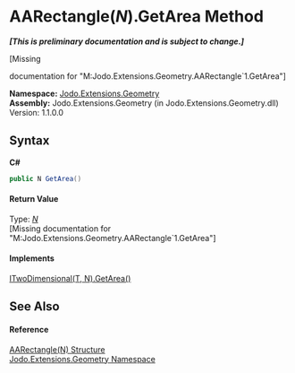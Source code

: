 # AARectangle(*N*).GetArea Method 
 _**\[This is preliminary documentation and is subject to change.\]**_

\[Missing <summary> documentation for "M:Jodo.Extensions.Geometry.AARectangle`1.GetArea"\]

**Namespace:**&nbsp;<a href="N_Jodo_Extensions_Geometry">Jodo.Extensions.Geometry</a><br />**Assembly:**&nbsp;Jodo.Extensions.Geometry (in Jodo.Extensions.Geometry.dll) Version: 1.1.0.0

## Syntax

**C#**<br />
``` C#
public N GetArea()
```


#### Return Value
Type: <a href="T_Jodo_Extensions_Geometry_AARectangle_1">*N*</a><br />\[Missing <returns> documentation for "M:Jodo.Extensions.Geometry.AARectangle`1.GetArea"\]

#### Implements
<a href="M_Jodo_Extensions_Geometry_ITwoDimensional_2_GetArea">ITwoDimensional(T, N).GetArea()</a><br />

## See Also


#### Reference
<a href="T_Jodo_Extensions_Geometry_AARectangle_1">AARectangle(N) Structure</a><br /><a href="N_Jodo_Extensions_Geometry">Jodo.Extensions.Geometry Namespace</a><br />